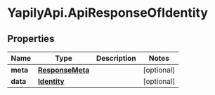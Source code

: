 # YapilyApi.ApiResponseOfIdentity

## Properties
Name | Type | Description | Notes
------------ | ------------- | ------------- | -------------
**meta** | [**ResponseMeta**](ResponseMeta.md) |  | [optional] 
**data** | [**Identity**](Identity.md) |  | [optional] 


